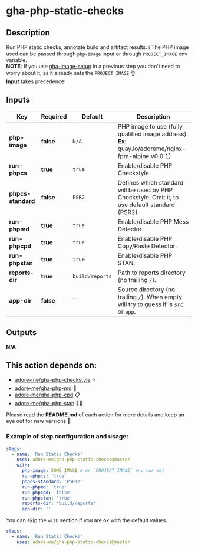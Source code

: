 # gha-php-static-checks

## Description
Run PHP static checks, annotate build and artifact results.
ℹ The PHP image used can be passed through `php-image` input or through `PROJECT_IMAGE` env variable.  
**NOTE:** If you use [gha-image-setup](https://github.com/adore-me/gha-image-setup) in a previous step you don't need to worry about it, as it already sets the `PROJECT_IMAGE` 👌  
**Input** takes precedence!

## Inputs
| Key                | Required  | Default         | Description                                                                                            |
|--------------------|-----------|-----------------|--------------------------------------------------------------------------------------------------------|
| **php-image**      | **false** | `N/A`           | PHP image to use (fully qualified image address).<br/>**Ex**: quay.io/adoreme/nginx-fpm-alpine:v0.0.1) |
| **run-phpcs**      | **true**  | `true`          | Enable/disable PHP Checkstyle.                                                                         |
| **phpcs-standard** | **false** | `PSR2`          | Defines which standard will be used by PHP Checkstyle. Omit it, to use default standard (PSR2).        |
| **run-phpmd**      | **true**  | `true`          | Enable/disable PHP Mess Detector.                                                                      |
| **run-phpcpd**     | **true**  | `true`          | Enable/disable PHP Copy/Paste Detector.                                                                |
| **run-phpstan**    | **true**  | `true`          | Enable/disable PHP STAN.                                                                               |
| **reports-dir**    | **true**  | `build/reports` | Path to reports directory (no trailing `/`).                                                           |
| **app-dir**        | **false** | ``              | Source directory (no trailing `/`). When empty will try to guess if is `src` or `app`.                 |

## Outputs
**N/A**

## This action depends on:
- [adore-me/gha-php-checkstyle](https://github.com/adore-me/gha-php-checkstyle) ⭐
- [adore-me/gha-php-md](https://github.com/adore-me/gha-php-md) 🤯
- [adore-me/gha-php-cpd](https://github.com/adore-me/gha-php-cpd) 📋
- [adore-me/gha-php-stan](https://github.com/adore-me/gha-php-stan) 🤷‍♂️

Please read the **README.md** of each action for more details and keep an eye out for new versions 🚀

### Example of step configuration and usage:
```yaml
steps:
  - name: 'Run Static Checks'
    uses: adore-me/gha-php-static-checks@master
    with:
      php-image: SOME_IMAGE # or `PROJECT_IMAGE` env var set
      run-phpcs: 'true'
      phpcs-standard: 'PSR12'
      run-phpmd: 'true'
      run-phpcpd: 'false'
      run-phpstan: 'true'
      reports-dir: 'build/reports'
      app-dir: ''
```

You can skip the `with` section if you are ok with the default values.
```yaml
steps:
  - name: 'Run Static Checks'
    uses: adore-me/gha-php-static-checks@master
```
